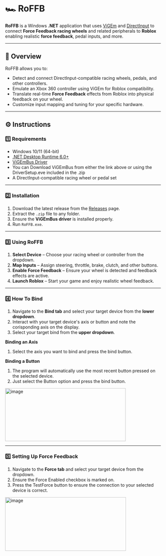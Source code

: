


# 🏎️ RoFFB

**RoFFB** is a Windows **.NET** application that uses [ViGEm](https://vigem.org/) and [DirectInput](https://learn.microsoft.com/en-us/previous-versions/windows/desktop/ee417001(v=vs.85)) to connect **Force Feedback racing wheels** and related peripherals to **Roblox** enabling realistic **force feedback**, pedal inputs, and more.

---

## 📖 Overview

RoFFB allows you to:
- Detect and connect DirectInput-compatible racing wheels, pedals, and other controllers.
- Emulate an Xbox 360 controller using ViGEm for Roblox compatibility.
- Translate real-time **Force Feedback** effects from Roblox into physical feedback on your wheel.
- Customize input mapping and tuning for your specific hardware.

---

## ⚙️ Instructions

### 1️⃣ Requirements
- Windows 10/11 (64-bit)
- [.NET Desktop Runtime 6.0+](https://dotnet.microsoft.com/en-us/download/dotnet/6.0)
- [ViGEmBus Driver](https://vigem.org/download/)
- You can Download ViGEmBus from either the link above or using the DriverSetup.eve included in the .zip
- A DirectInput-compatible racing wheel or pedal set

---

### 2️⃣ Installation
1. Download the latest release from the [Releases](../../releases) page.
2. Extract the `.zip` file to any folder.
3. Ensure the **ViGEmBus driver** is installed properly. 
4. Run `RoFFB.exe`.

---

### 3️⃣ Using RoFFB
1. **Select Device** – Choose your racing wheel or controller from the dropdown.
2. **Map Inputs** – Assign steering, throttle, brake, clutch, and other buttons.
3. **Enable Force Feedback** – Ensure your wheel is detected and feedback effects are active.
4. **Launch Roblox** – Start your game and enjoy realistic wheel feedback.

---

### 4️⃣ How To Bind

1. Navigate to the **Bind tab** and select your target device from the **lower dropdown**.
2. Interact with your target device's axis or button and note the corisponding axis on the display.
3. Select your target bind from the **upper dropdown**.

**Binding an Axis**
1. Select the axis you want to bind and press the bind button.

**Binding a Button**
1. The program will automatically use the most recent button pressed on the selected device.
2. Just select the Button option and press the bind button.

<img width="390" height="171" alt="image" src="https://github.com/user-attachments/assets/573856d1-1af6-4cc6-9096-ae3b802e91fe" />

   ---

### 5️⃣ Setting Up Force Feedback

1. Navigate to the **Force tab** and select your target device from the dropdown.
2. Ensure the Force Enabled checkbox is marked on.
3. Press the TestForce button to ensure the connection to your selected device is correct.


<img width="391" height="173" alt="image" src="https://github.com/user-attachments/assets/4a2a11a5-eb0a-4c96-81d0-3b743987b399" />


